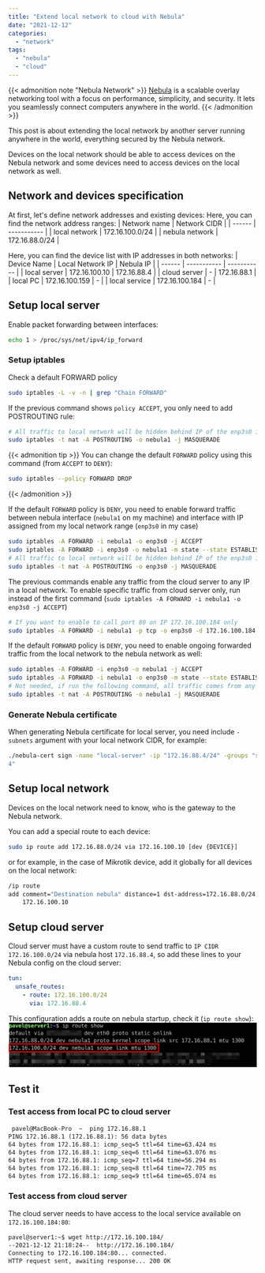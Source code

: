 ```yaml
---
title: "Extend local network to cloud with Nebula"
date: "2021-12-12"
categories: 
  - "network"
tags: 
  - "nebula"
  - "cloud"
---
```

{{< admonition note "Nebula Network" >}}
[Nebula](https://github.com/slackhq/nebula) is a scalable overlay networking tool with a focus on performance, simplicity, and security. It lets you seamlessly connect computers anywhere in the world.
{{< /admonition >}}

This post is about extending the local network by another server running anywhere in the world, everything secured by the Nebula network.

Devices on the local network should be able to access devices on the Nebula network and some devices need to access devices on the local network as well.

## Network and devices specification
At first, let's define network addresses and existing devices:
Here, you can find the network address ranges:
| Network name | Network CIDR |
| ------ | ----------- |
| local network   | 172.16.100.0/24 |
| nebula network | 172.16.88.0/24 |

Here, you can find the device list with IP addresses in both networks:
| Device Name | Local Network IP | Nebula IP |
| ------ | ----------- |  ----------- |
| local server | 172.16.100.10 | 172.16.88.4 |
| cloud server | - | 172.16.88.1 |
| local PC | 172.16.100.159 | - |
| local service | 172.16.100.184 | - |

## Setup local server
Enable packet forwarding between interfaces:
```bash
echo 1 > /proc/sys/net/ipv4/ip_forward
```

### Setup iptables
Check a default FORWARD policy
```bash
sudo iptables -L -v -n | grep "Chain FORWARD"
```

If the previous command shows `policy ACCEPT`, you only need to add POSTROUTING rule:
```bash
# All traffic to local network will be hidden behind IP of the enp3s0 interface (similar to SNAT)
sudo iptables -t nat -A POSTROUTING -o nebula1 -j MASQUERADE
```

{{< admonition tip >}}
You can change the default `FORWARD` policy using this command (from `ACCEPT` to `DENY`):
```bash
sudo iptables --policy FORWARD DROP
```
{{< /admonition >}}

If the default `FORWARD` policy is `DENY`, you need to enable forward traffic between nebula interface (`nebula1` on my machine) and interface with IP assigned from my local network range (`enp3s0` in my case)
```bash
sudo iptables -A FORWARD -i nebula1 -o enp3s0 -j ACCEPT
sudo iptables -A FORWARD -i enp3s0 -o nebula1 -m state --state ESTABLISHED,RELATED -j ACCEPT
# All traffic to local network will be hidden behind IP of the enp3s0 interface (similar to SNAT)
sudo iptables -t nat -A POSTROUTING -o enp3s0 -j MASQUERADE
```
The previous commands enable any traffic from the cloud server to any IP in a local network.
To enable specific traffic from cloud server only, run instead of the first command (`sudo iptables -A FORWARD -i nebula1 -o enp3s0 -j ACCEPT`)
```bash
# If you want to enable to call port 80 on IP 172.16.100.184 only
sudo iptables -A FORWARD -i nebula1 -p tcp -o enp3s0 -d 172.16.100.184 --dport 80 -j ACCEPT
```
If the default `FORWARD` policy is `DENY`, you need to enable ongoing forwarded traffic from the local network to the nebula network as well:
```bash
sudo iptables -A FORWARD -i enp3s0 -o nebula1 -j ACCEPT
sudo iptables -A FORWARD -i nebula1 -o enp3s0 -m state --state ESTABLISHED,RELATED -j ACCEPT
# Not needed, if run the following command, all traffic comes from any IP in the local network will be visible in nebula network as traffic from IP of the nebula1 interface
sudo iptables -t nat -A POSTROUTING -o nebula1 -j MASQUERADE
```

### Generate Nebula certificate
When generating Nebula certificate for local server, you need include `-subnets` argument with your local network CIDR, for example:
```bash
./nebula-cert sign -name "local-server" -ip "172.16.88.4/24" -groups "servers,home" -subnets "172.16.100.0/2
4"
```

## Setup local network
Devices on the local network need to know, who is the gateway to the Nebula network.

You can add a special route to each device:
```bash
sudo ip route add 172.16.88.0/24 via 172.16.100.10 [dev {DEVICE}]
```
or for example, in the case of Mikrotik device, add it globally for all devices on the local network:
```bash
/ip route
add comment="Destination nebula" distance=1 dst-address=172.16.88.0/24 gatewa
    172.16.100.10
```

## Setup cloud server
Cloud server must have a custom route to send traffic to `IP CIDR 172.16.100.0/24` via nebula host `172.16.88.4`, so add these lines to your Nebula config on the cloud server:
```yaml
tun:
  unsafe_routes:
    - route: 172.16.100.0/24
      via: 172.16.88.4
```
This configuration adds a route on nebula startup, check it (`ip route show`):
![route show](images/routes.png "ip route show output")

## Test it
### Test access from local PC to cloud server
```console
 pavel@MacBook-Pro  ~  ping 172.16.88.1
PING 172.16.88.1 (172.16.88.1): 56 data bytes
64 bytes from 172.16.88.1: icmp_seq=5 ttl=64 time=63.424 ms
64 bytes from 172.16.88.1: icmp_seq=6 ttl=64 time=63.076 ms
64 bytes from 172.16.88.1: icmp_seq=7 ttl=64 time=56.294 ms
64 bytes from 172.16.88.1: icmp_seq=8 ttl=64 time=72.705 ms
64 bytes from 172.16.88.1: icmp_seq=9 ttl=64 time=65.074 ms
```

### Test access from cloud server 
The cloud server needs to have access to the local service available on `172.16.100.184:80`:
```console
pavel@server1:~$ wget http://172.16.100.184/
--2021-12-12 21:18:24--  http://172.16.100.184/
Connecting to 172.16.100.184:80... connected.
HTTP request sent, awaiting response... 200 OK
```